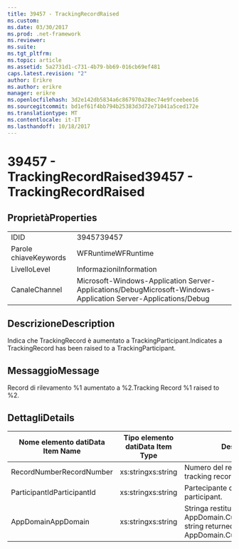 ```yaml
---
title: 39457 - TrackingRecordRaised
ms.custom: 
ms.date: 03/30/2017
ms.prod: .net-framework
ms.reviewer: 
ms.suite: 
ms.tgt_pltfrm: 
ms.topic: article
ms.assetid: 5a2731d1-c731-4b79-bb69-016cb69ef481
caps.latest.revision: "2"
author: Erikre
ms.author: erikre
manager: erikre
ms.openlocfilehash: 3d2e142db5834a6c867970a28ec74e9fceebee16
ms.sourcegitcommit: bd1ef61f4bb794b25383d3d72e71041a5ced172e
ms.translationtype: MT
ms.contentlocale: it-IT
ms.lasthandoff: 10/18/2017
---
```

# <a name="39457---trackingrecordraised"></a><span data-ttu-id="ecc9a-102">39457 - TrackingRecordRaised</span><span class="sxs-lookup"><span data-stu-id="ecc9a-102">39457 - TrackingRecordRaised</span></span>
## <a name="properties"></a><span data-ttu-id="ecc9a-103">Proprietà</span><span class="sxs-lookup"><span data-stu-id="ecc9a-103">Properties</span></span>  
  
|||  
|-|-|  
|<span data-ttu-id="ecc9a-104">ID</span><span class="sxs-lookup"><span data-stu-id="ecc9a-104">ID</span></span>|<span data-ttu-id="ecc9a-105">39457</span><span class="sxs-lookup"><span data-stu-id="ecc9a-105">39457</span></span>|  
|<span data-ttu-id="ecc9a-106">Parole chiave</span><span class="sxs-lookup"><span data-stu-id="ecc9a-106">Keywords</span></span>|<span data-ttu-id="ecc9a-107">WFRuntime</span><span class="sxs-lookup"><span data-stu-id="ecc9a-107">WFRuntime</span></span>|  
|<span data-ttu-id="ecc9a-108">Livello</span><span class="sxs-lookup"><span data-stu-id="ecc9a-108">Level</span></span>|<span data-ttu-id="ecc9a-109">Informazioni</span><span class="sxs-lookup"><span data-stu-id="ecc9a-109">Information</span></span>|  
|<span data-ttu-id="ecc9a-110">Canale</span><span class="sxs-lookup"><span data-stu-id="ecc9a-110">Channel</span></span>|<span data-ttu-id="ecc9a-111">Microsoft-Windows-Application Server-Applications/Debug</span><span class="sxs-lookup"><span data-stu-id="ecc9a-111">Microsoft-Windows-Application Server-Applications/Debug</span></span>|  
  
## <a name="description"></a><span data-ttu-id="ecc9a-112">Descrizione</span><span class="sxs-lookup"><span data-stu-id="ecc9a-112">Description</span></span>  
 <span data-ttu-id="ecc9a-113">Indica che TrackingRecord è aumentato a TrackingParticipant.</span><span class="sxs-lookup"><span data-stu-id="ecc9a-113">Indicates a TrackingRecord has been raised to a TrackingParticipant.</span></span>  
  
## <a name="message"></a><span data-ttu-id="ecc9a-114">Messaggio</span><span class="sxs-lookup"><span data-stu-id="ecc9a-114">Message</span></span>  
 <span data-ttu-id="ecc9a-115">Record di rilevamento %1 aumentato a %2.</span><span class="sxs-lookup"><span data-stu-id="ecc9a-115">Tracking Record %1 raised to %2.</span></span>  
  
## <a name="details"></a><span data-ttu-id="ecc9a-116">Dettagli</span><span class="sxs-lookup"><span data-stu-id="ecc9a-116">Details</span></span>  
  
|<span data-ttu-id="ecc9a-117">Nome elemento dati</span><span class="sxs-lookup"><span data-stu-id="ecc9a-117">Data Item Name</span></span>|<span data-ttu-id="ecc9a-118">Tipo elemento dati</span><span class="sxs-lookup"><span data-stu-id="ecc9a-118">Data Item Type</span></span>|<span data-ttu-id="ecc9a-119">Descrizione</span><span class="sxs-lookup"><span data-stu-id="ecc9a-119">Description</span></span>|  
|--------------------|--------------------|-----------------|  
|<span data-ttu-id="ecc9a-120">RecordNumber</span><span class="sxs-lookup"><span data-stu-id="ecc9a-120">RecordNumber</span></span>|<span data-ttu-id="ecc9a-121">xs:string</span><span class="sxs-lookup"><span data-stu-id="ecc9a-121">xs:string</span></span>|<span data-ttu-id="ecc9a-122">Numero del record di rilevamento.</span><span class="sxs-lookup"><span data-stu-id="ecc9a-122">The tracking record number.</span></span>|  
|<span data-ttu-id="ecc9a-123">ParticipantId</span><span class="sxs-lookup"><span data-stu-id="ecc9a-123">ParticipantId</span></span>|<span data-ttu-id="ecc9a-124">xs:string</span><span class="sxs-lookup"><span data-stu-id="ecc9a-124">xs:string</span></span>|<span data-ttu-id="ecc9a-125">Partecipante del rilevamento.</span><span class="sxs-lookup"><span data-stu-id="ecc9a-125">The tracking participant.</span></span>|  
|<span data-ttu-id="ecc9a-126">AppDomain</span><span class="sxs-lookup"><span data-stu-id="ecc9a-126">AppDomain</span></span>|<span data-ttu-id="ecc9a-127">xs:string</span><span class="sxs-lookup"><span data-stu-id="ecc9a-127">xs:string</span></span>|<span data-ttu-id="ecc9a-128">Stringa restituita da AppDomain.CurrentDomain.FriendlyName.</span><span class="sxs-lookup"><span data-stu-id="ecc9a-128">The string returned by AppDomain.CurrentDomain.FriendlyName.</span></span>|
